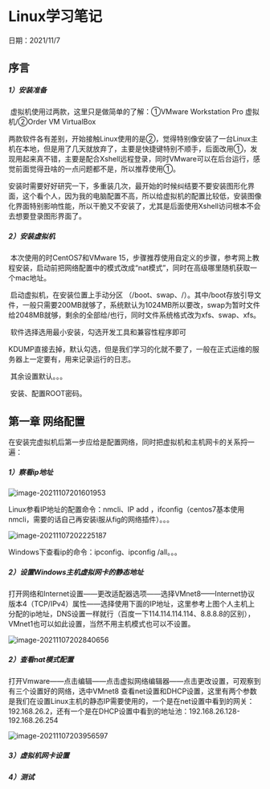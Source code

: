 # Linux学习笔记

日期：2021/11/7

## 序言

##### 1）安装准备

​	虚拟机使用过两款，这里只是做简单的了解：①VMware Workstation Pro 虚拟机/②Order VM VirtualBox

​		两款软件各有差别，开始接触Linux使用的是②，觉得特别像安装了一台Linux主机在本地，但是用了几天就放弃了，主要是快捷键特别不顺手，后面改用①，发现用起来真不错，主要是配合Xshell远程登录，同时VMware可以在后台运行，感觉前面觉得丑啥的一点问题都不是，所以推荐使用①。

​	安装时需要好好研究一下，多重装几次，最开始的时候纠结要不要安装图形化界面，这个看个人，因为我的电脑配置不高，所以给虚拟机的配置比较低，安装图像化界面特别影响性能，所以干脆又不安装了，尤其是后面使用Xshell访问根本不会去想要登录图形界面了。

##### 2）安装虚拟机

​	本次使用的时CentOS7和VMware 15，步骤推荐使用自定义的步骤，参考网上教程安装，启动前把网络配置中的模式改成“nat模式”，同时在高级哪里随机获取一个mac地址。

​	启动虚拟机，在安装位置上手动分区 （/boot、swap、/）。其中/boot存放引导文件，一般只需要200MB就够了，系统默认为1024MB所以要改，swap为暂时文件给2048MB就够，剩余的全部给/也行，同时文件系统格式改为xfs、swap、xfs。

​	软件选择选用最小安装，勾选开发工具和兼容性程序即可

​	KDUMP直接去掉，默认勾选，但是我们学习的化就不要了，一般在正式运维的服务器上一定要有，用来记录运行的日志。

​	其余设置默认。。。

​	安装、配置ROOT密码。

## 第一章	网络配置

​	在安装完虚拟机后第一步应给是配置网络，同时把虚拟机和主机网卡的关系捋一遍：

##### 1）察看ip地址

![image-20211107201601953](C:\Users\haifongzhong\AppData\Roaming\Typora\typora-user-images\image-20211107201601953.png)

Linux参看IP地址的配置命令：nmcli、IP add ，ifconfig（centos7基本使用nmcli，需要的话自己再安装i服从fig的网络插件）。。。

![image-20211107202225187](C:\Users\haifongzhong\AppData\Roaming\Typora\typora-user-images\image-20211107202225187.png)

Windows下查看ip的命令：ipconfig、ipconfig /all。。。

##### 2）设置Windows主机虚拟网卡的静态地址

打开网络和Internet设置——更改适配器选项——选择VMnet8——Internet协议版本4（TCP/IPv4）属性——选择使用下面的IP地址，这里参考上图个人主机上分配的ip地址，DNS设置一样就行（百度一下114.114.114.114、8.8.8.8的区别），VMnet1也可以如此设置，当然不用主机模式也可以不设置。

![image-20211107202840656](C:\Users\haifongzhong\AppData\Roaming\Typora\typora-user-images\image-20211107202840656.png)

##### 2）查看nat模式配置

​	打开Vmware——点击编辑——点击虚拟网络编辑器——点击更改设置，可观察到有三个设置好的网络，选中VMnet8 查看net设置和DHCP设置，这里有两个参数是我们在设置Linux主机的静态IP需要使用的，一个是在net设置中看到的网关：192.168.26.2，还有一个是在DHCP设置中看到的地址池：192.168.26.128-192.168.26.254

![image-20211107203956597](C:\Users\haifongzhong\AppData\Roaming\Typora\typora-user-images\image-20211107203956597.png)

##### 3）虚拟机网卡设置



##### 4）测试

